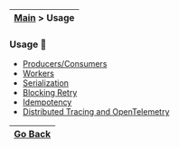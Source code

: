 | [Main](/README.md) > Usage |
|----------------------------|

### Usage :wrench:

- [Producers/Consumers](/docs/Core/PubSub.md)
- [Workers](/docs/Core/Workers.md)
- [Serialization](/docs/Serialization/Serialization.md)
- [Blocking Retry](/docs/Retry/PollyBlockingRetry.md)
- [Idempotency](/docs/Idempotency/RedisIdempotency.md)
- [Distributed Tracing and OpenTelemetry](/docs/OpenTelemetry/OpenTelemetry.md)

| [Go Back](/README.md) |
|-----------------------| 